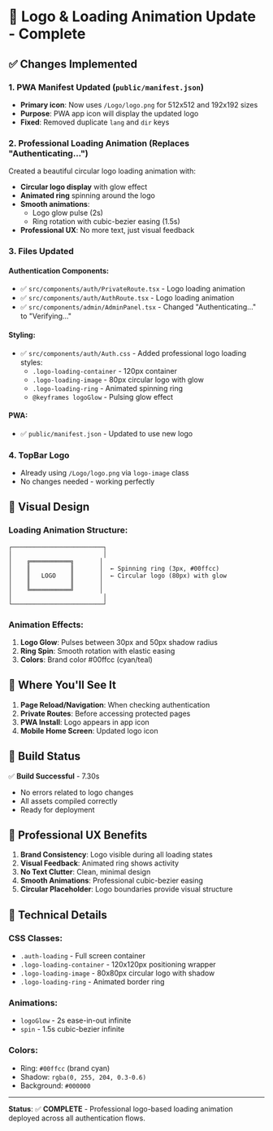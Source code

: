 # 🎨 Logo & Loading Animation Update - Complete

## ✅ Changes Implemented

### 1. **PWA Manifest Updated** (`public/manifest.json`)
- **Primary icon**: Now uses `/Logo/logo.png` for 512x512 and 192x192 sizes
- **Purpose**: PWA app icon will display the updated logo
- **Fixed**: Removed duplicate `lang` and `dir` keys

### 2. **Professional Loading Animation** (Replaces "Authenticating...")
Created a beautiful circular logo loading animation with:
- **Circular logo display** with glow effect
- **Animated ring** spinning around the logo
- **Smooth animations**: 
  - Logo glow pulse (2s)
  - Ring rotation with cubic-bezier easing (1.5s)
- **Professional UX**: No more text, just visual feedback

### 3. **Files Updated**

#### Authentication Components:
- ✅ `src/components/auth/PrivateRoute.tsx` - Logo loading animation
- ✅ `src/components/auth/AuthRoute.tsx` - Logo loading animation  
- ✅ `src/components/admin/AdminPanel.tsx` - Changed "Authenticating..." to "Verifying..."

#### Styling:
- ✅ `src/components/auth/Auth.css` - Added professional logo loading styles:
  - `.logo-loading-container` - 120px container
  - `.logo-loading-image` - 80px circular logo with glow
  - `.logo-loading-ring` - Animated spinning ring
  - `@keyframes logoGlow` - Pulsing glow effect

#### PWA:
- ✅ `public/manifest.json` - Updated to use new logo

### 4. **TopBar Logo**
- Already using `/Logo/logo.png` via `logo-image` class
- No changes needed - working perfectly

## 🎯 Visual Design

### Loading Animation Structure:
```
┌─────────────────────────┐
│                         │
│    ╔═══════════╗       │
│    ║           ║       │  ← Spinning ring (3px, #00ffcc)
│    ║   LOGO    ║       │  ← Circular logo (80px) with glow
│    ║           ║       │
│    ╚═══════════╝       │
│                         │
└─────────────────────────┘
```

### Animation Effects:
1. **Logo Glow**: Pulses between 30px and 50px shadow radius
2. **Ring Spin**: Smooth rotation with elastic easing
3. **Colors**: Brand color #00ffcc (cyan/teal)

## 📱 Where You'll See It

1. **Page Reload/Navigation**: When checking authentication
2. **Private Routes**: Before accessing protected pages
3. **PWA Install**: Logo appears in app icon
4. **Mobile Home Screen**: Updated logo icon

## 🚀 Build Status

✅ **Build Successful** - 7.30s
- No errors related to logo changes
- All assets compiled correctly
- Ready for deployment

## 🎨 Professional UX Benefits

1. **Brand Consistency**: Logo visible during all loading states
2. **Visual Feedback**: Animated ring shows activity
3. **No Text Clutter**: Clean, minimal design
4. **Smooth Animations**: Professional cubic-bezier easing
5. **Circular Placeholder**: Logo boundaries provide visual structure

## 📝 Technical Details

### CSS Classes:
- `.auth-loading` - Full screen container
- `.logo-loading-container` - 120x120px positioning wrapper
- `.logo-loading-image` - 80x80px circular logo with shadow
- `.logo-loading-ring` - Animated border ring

### Animations:
- `logoGlow` - 2s ease-in-out infinite
- `spin` - 1.5s cubic-bezier infinite

### Colors:
- Ring: `#00ffcc` (brand cyan)
- Shadow: `rgba(0, 255, 204, 0.3-0.6)`
- Background: `#000000`

---

**Status**: ✅ **COMPLETE** - Professional logo-based loading animation deployed across all authentication flows.
